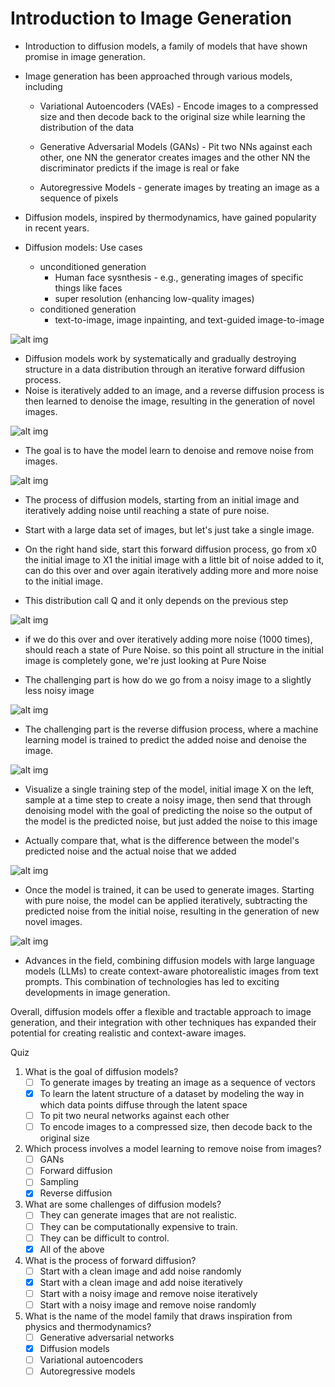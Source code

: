 <h1>Introduction to Image Generation</h1>

* Introduction to diffusion models, a family of models that have shown promise in image generation. 

* Image generation has been approached through various models, including 
	* Variational Autoencoders (VAEs) - Encode images to a compressed size and then decode back to the original size while learning the distribution of the data 
	
	* Generative Adversarial Models (GANs) - Pit two NNs against each other, one NN the generator creates images and the other NN the discriminator predicts if the image is real or fake 
		
	* Autoregressive Models - generate images by treating an image as a sequence of pixels

* Diffusion models, inspired by thermodynamics, have gained popularity in recent years.

* Diffusion models: Use cases
	* unconditioned generation
		* Human face sysnthesis - e.g., generating images of specific things like faces
		* super resolution (enhancing low-quality images)
	* conditioned generation 
		* text-to-image, image inpainting, and text-guided image-to-image

![alt img](images/5/df_1.png)
* Diffusion models work by systematically and gradually destroying structure in a data distribution through an iterative forward diffusion process. 
* Noise is iteratively added to an image, and a reverse diffusion process is then learned to denoise the image, resulting in the generation of novel images. 

![alt img](images/5/df_2.png)
* The goal is to have the model learn to denoise and remove noise from images.

![alt img](images/5/df_3.png)
* The process of diffusion models, starting from an initial image and iteratively adding noise until reaching a state of pure noise. 

* Start with a large data set of images, but let's just take a single image. 
* On the right hand side, start this forward diffusion process, go from x0 the initial image to X1 the initial image with a little bit of noise added to it, can do this over and over again iteratively adding more and more noise to the initial image. 
* This distribution call Q and it only depends on the previous step

![alt img](images/5/df_4.png)
* if we do this over and over iteratively adding more noise (1000 times), should reach a state of Pure Noise.  so this point all structure in the initial image is completely gone, we're just looking at Pure Noise

* The challenging part is how do we go from a noisy image to a slightly less noisy image

![alt img](images/5/df_5.png)
* The challenging part is the reverse diffusion process, where a machine learning model is trained to predict the added noise and denoise the image.

![alt img](images/5/df_6.png)
* Visualize a single training step of the model, initial image X on the left, sample at a time step to create a noisy image, then send that through denoising model with the goal of predicting the noise so the output of the model is the predicted noise, but just added the noise to this image 

* Actually compare that, what is the difference between the model's predicted noise and the actual noise that we added

![alt img](images/5/df_7.png)
* Once the model is trained, it can be used to generate images. Starting with pure noise, the model can be applied iteratively, subtracting the predicted noise from the initial noise, resulting in the generation of new novel images.

![alt img](images/5/df_8.png)
* Advances in the field, combining diffusion models with large language models (LLMs) to create context-aware photorealistic images from text prompts. This combination of technologies has led to exciting developments in image generation.

Overall, diffusion models offer a flexible and tractable approach to image generation, and their integration with other techniques has expanded their potential for creating realistic and context-aware images.


Quiz

1. What is the goal of diffusion models?
	* [ ] To generate images by treating an image as a sequence of vectors
	* [x] To learn the latent structure of a dataset by modeling the way in which data points diffuse through the latent space
	* [ ] To pit two neural networks against each other
	* [ ] To encode images to a compressed size, then decode back to the original size

2. Which process involves a model learning to remove noise from images?
	* [ ] GANs
	* [ ] Forward diffusion
	* [ ] Sampling
	* [x] Reverse diffusion

3. What are some challenges of diffusion models?
	* [ ] They can generate images that are not realistic.
	* [ ] They can be computationally expensive to train.
	* [ ] They can be difficult to control.
	* [x] All of the above

4. What is the process of forward diffusion?
	* [ ] Start with a clean image and add noise randomly
	* [x] Start with a clean image and add noise iteratively
	* [ ] Start with a noisy image and remove noise iteratively
	* [ ] Start with a noisy image and remove noise randomly

5. What is the name of the model family that draws inspiration from physics and thermodynamics?
	* [ ] Generative adversarial networks
	* [x] Diffusion models
	* [ ] Variational autoencoders
	* [ ] Autoregressive models